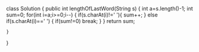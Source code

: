 class Solution {
    public int lengthOfLastWord(String s) {
        int a=s.length()-1;
    	int sum=0;
    	for(int i=a;i>=0;i--)
    	{
    		if(s.charAt(i)!=' '){
    			sum++;
                }
    		else if(s.charAt(i)==' ')
    		{
    			if(sum!=0)
                break;
    		}
    	}
    	return sum;	

    }
}
